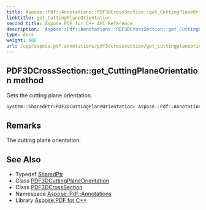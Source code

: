 ```yaml
---
title: Aspose::Pdf::Annotations::PDF3DCrossSection::get_CuttingPlaneOrientation method
linktitle: get_CuttingPlaneOrientation
second_title: Aspose.PDF for C++ API Reference
description: 'Aspose::Pdf::Annotations::PDF3DCrossSection::get_CuttingPlaneOrientation method. Gets the cutting plane orientation in C++.'
type: docs
weight: 500
url: /cpp/aspose.pdf.annotations/pdf3dcrosssection/get_cuttingplaneorientation/
---
```

## PDF3DCrossSection::get_CuttingPlaneOrientation method


Gets the cutting plane orientation.

```cpp
System::SharedPtr<PDF3DCuttingPlaneOrientation> Aspose::Pdf::Annotations::PDF3DCrossSection::get_CuttingPlaneOrientation() const
```

## Remarks


The cutting plane orientation.

## See Also

* Typedef [SharedPtr](../../../system/sharedptr/)
* Class [PDF3DCuttingPlaneOrientation](../../pdf3dcuttingplaneorientation/)
* Class [PDF3DCrossSection](../)
* Namespace [Aspose::Pdf::Annotations](../../)
* Library [Aspose.PDF for C++](../../../)
